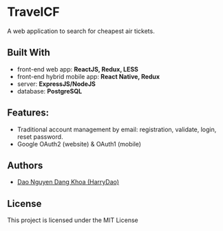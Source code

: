 # TravelCF

A web application to search for cheapest air tickets.

## Built With

* front-end web app: __ReactJS, Redux, LESS__
* front-end hybrid mobile app: __React Native, Redux__
* server: __ExpressJS/NodeJS__
* database: __PostgreSQL__


## Features:

* Traditional account management by email: registration, validate, login, reset password.
* Google OAuth2 (website) & OAuth1 (mobile)


## Authors

* [Dao Nguyen Dang Khoa (HarryDao)](https://github.com/HarryDao)


## License

This project is licensed under the MIT License
